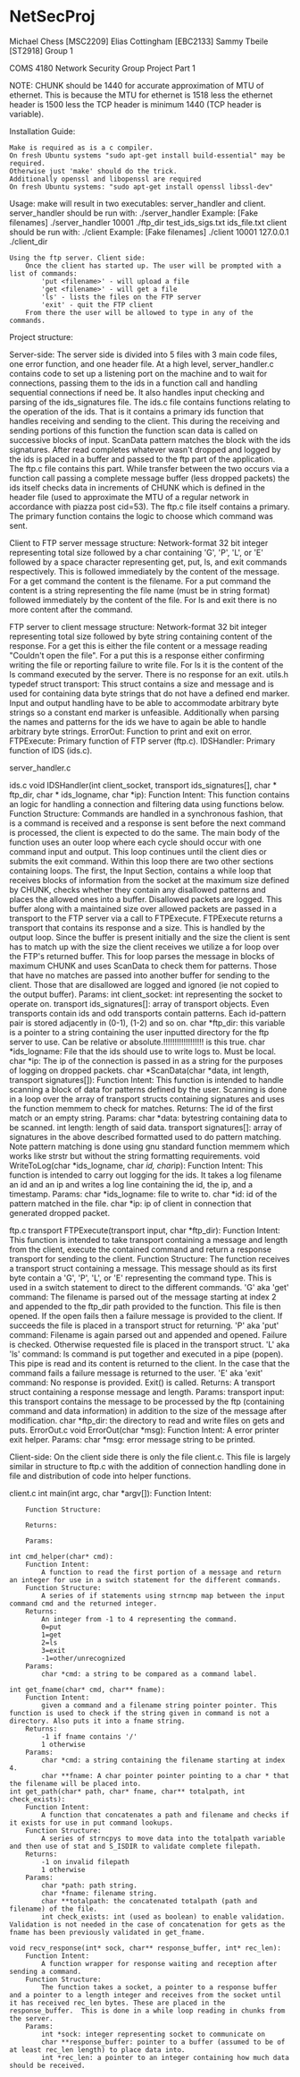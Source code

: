 # NetSecProj

Michael Chess [MSC2209]
Elias Cottingham [EBC2133]
Sammy Tbeile [ST2918]
Group 1

COMS 4180 Network Security
Group Project Part 1


NOTE: CHUNK should be 1440 for accurate approximation of MTU of ethernet.  This is because the MTU for ethernet is 1518 less the ethernet header is 1500 less the TCP header is minimum 1440 (TCP header is variable).


Installation Guide:

	Make is required as is a c compiler.
	On fresh Ubuntu systems "sudo apt-get install build-essential" may be required.
	Otherwise just 'make' should do the trick.
    Additionally openssl and libopenssl are required
    On fresh Ubuntu systems: "sudo apt-get install openssl libssl-dev"


Usage:
	make will result in two executables: server_handler and client.
	server_handler should be run with:
		./server_handler <port> <ftp dir path> <ids signature file> <ids log file>
		Example: [Fake filenames]
			./server_handler 10001 ./ftp_dir test_ids_sigs.txt ids_file.txt
	client should be run with:
		./client <port> <ip> <client dir path>
		Example: [Fake filenames]
			./client 10001 127.0.0.1 ./client_dir

	Using the ftp server. Client side:
		Once the client has started up. The user will be prompted with a list of commands:
			'put <filename>' - will upload a file
			'get <filename>' - will get a file
			'ls' - lists the files on the FTP server
			'exit' - quit the FTP client
		From there the user will be allowed to type in any of the commands.


Project structure:

Server-side:
	The server side is divided into 5 files with 3 main code files, one error function, and one header file. At a high level, server_handler.c contains code to set up a listening port on the machine and to wait for connections, passing them to the ids in a function call and handling sequential connections if need be.  It also handles input checking and parsing of the ids_signatures file.  The ids.c file contains functions relating to the operation of the ids. That is it contains a primary ids function that handles receiving and sending to the client.  This during the receiving and sending portions of this function the function scan data is called on successive blocks of input.  ScanData pattern matches the block with the ids signatures.  After read completes whatever wasn't dropped and logged by the ids is placed in a buffer and passed to the ftp part of the application.  The ftp.c file contains this part.  While transfer between the two occurs via a function call passing a complete message buffer (less dropped packets) the ids itself checks data in increments of CHUNK which is defined in the header file (used to approximate the MTU of a regular network in accordance with piazza post cid=53). The ftp.c file itself contains a primary. The primary function contains the logic to choose which command was sent.

Client to FTP server message structure:
	Network-format 32 bit integer representing total size followed by a char containing 'G', 'P', 'L', or 'E' followed by a space character representing get, put, ls, and exit commands respectively.  This is followed immediately by the content of the message.  For a get command the content is the filename. For a put command the content is a string representing the file name (must be in string format) followed immediately by the content of the file.  For ls and exit there is no more content after the command.

FTP server to client message structure:
	Network-format 32 bit integer representing total size followed by byte string containing content of the response. For a get this is either the file content or a message reading "Couldn't open the file". For a put this is a response either confirming writing the file or reporting failure to write file. For ls it is the content of the ls command executed by the server. There is no response for an exit.
utils.h
	typedef struct transport:
		This struct contains a size and message and is used for containing data byte strings that do not have a defined end marker. Input and output handling have to be able to accommodate arbitrary byte strings so a constant end marker is unfeasible. Additionally when parsing the names and patterns for the ids we have to again be able to handle arbitrary byte strings.
	ErrorOut: Function to print and exit on error.
	FTPExecute: Primary function of FTP server (ftp.c).
	IDSHandler: Primary function of IDS (ids.c).

server_handler.c

ids.c
	void IDSHandler(int client_socket, transport ids_signatures[], char * ftp_dir, char * ids_logname, char *ip):
		Function Intent:
			This function contains an logic for handling a connection and filtering data using functions below.
		Function Structure:
			Commands are handled in a synchronous fashion, that is a command is received and a response is sent before the next command is processed, the client is expected to do the same. The main body of the function uses an outer loop where each cycle should occur with one command input and output. This loop continues until the client dies or submits the exit command. Within this loop there are two other sections containing loops.  The first, the Input Section, contains a while loop that receives blocks of information from the socket at the maximum size defined by CHUNK, checks whether they contain any disallowed patterns and places the allowed ones into a buffer.  Disallowed packets are logged.  This buffer along with a maintained size over allowed packets are passed in a transport to the FTP server via a call to FTPExecute.  FTPExecute returns a transport that contains its response and a size. This is handled by the output loop. Since the buffer is present initially and the size the client is sent has to match up with the size the client receives we utilize a for loop over the FTP's returned buffer.  This for loop parses the message in blocks of maximum CHUNK and uses ScanData to check them for patterns.  Those that have no matches are passed into another buffer for sending to the client. Those that are disallowed are logged and ignored (ie not copied to the output buffer).
		Params:
			int client_socket: int representing the socket to operate on.
			transport ids_signatures[]:
				array of transport objects. Even transports contain ids and odd transports contain patterns. Each id-pattern pair is stored adjacently in (0-1), (1-2) and so on.
			char *ftp_dir: this variable is a pointer to a string containing the user inputted directory for the ftp server to use. Can be relative or absolute.!!!!!!!!!!!!!!!!!! is this true.
			char *ids_logname: File that the ids should use to write logs to. Must be local.
			char *ip: The ip of the connection is passed in as a string for the purposes of logging on dropped packets.
	char *ScanData(char *data, int length, transport signatures[]):
		Function Intent:
			This function is intended to handle scanning a block of data for patterns defined by the user. Scanning is done in a loop over the array of transport structs containing signatures and uses the function memmem to check for matches.
		Returns:
			The id of the first match or an empty string.
		Params:
			char *data: bytestring containing data to be scanned.
			int length: length of said data.
			transport signatures[]: array of signatures in the above described formatted used to do pattern matching.  Note pattern matching is done using gnu standard function memmem which works like strstr but without the string formatting requirements.
	void WriteToLog(char *ids_logname, char *id, char*ip):
		Function Intent:
			This function is intended to carry out logging for the ids.  It takes a log filename an id and an ip and writes a log line containing the id, the ip, and a timestamp.
		Params:
			char *ids_logname: file to write to.
			char *id: id of the pattern matched in the file.
			char *ip: ip of client in connection that generated dropped packet.

ftp.c
	transport FTPExecute(transport input, char *ftp_dir):
		Function Intent:
			This function is intended to take transport containing a message and length from the client, execute the contained command and return a response transport for sending to the client.
		Function Structure:
			The function receives a transport struct containing a message. This message should as its first byte contain a 'G', 'P', 'L', or 'E' representing the command type. This is used in a switch statement to direct to the different commands.
			'G' aka 'get' command:
				The filename is parsed out of the message starting at index 2 and appended to the ftp_dir path provided to the function.  This file is then opened.  If the open fails then a failure message is provided to the client. If succeeds the file is placed in a transport struct for returning.
			'P' aka 'put' command:
				Filename is again parsed out and appended and opened. Failure is checked.  Otherwise requested file is placed in the transport struct.
			'L' aka 'ls' command:
				ls command is put together and executed in a pipe (popen). This pipe is read and its content is returned to the client. In the case that the command fails a failure message is returned to the user.
			'E' aka 'exit' command:
				No response is provided.  Exit() is called.
		Returns:
			A transport struct containing a response message and length.
		Params:
			transport input: this transport contains the message to be processed by the ftp (containing command and data information) in addition to the size of the message after modification.
			char *ftp_dir: the directory to read and write files on gets and puts.
ErrorOut.c
	void ErrorOut(char *msg):
		Function Intent:
			A error printer exit helper.
		Params:
			char *msg: error message string to be printed.

Client-side:
	On the client side there is only the file client.c.  This file is largely similar in structure to ftp.c with the addition of connection handling done in file and distribution of code into helper functions.


client.c
	int main(int argc, char *argv[]):
		Function Intent:

		Function Structure:

		Returns:

		Params:

	int cmd_helper(char* cmd):
		Function Intent:
			A function to read the first portion of a message and return an integer for use in a switch statement for the different commands.
		Function Structure:
			A series of if statements using strncmp map between the input command cmd and the returned integer.
		Returns:
			An integer from -1 to 4 representing the command.
			0=put
			1=get
			2=ls
			3=exit
			-1=other/unrecognized
		Params:
			char *cmd: a string to be compared as a command label.

	int get_fname(char* cmd, char** fname):
		Function Intent:
			given a command and a filename string pointer pointer. This function is used to check if the string given in command is not a directory. Also puts it into a fname string.
		Returns:
			-1 if fname contains '/'
			1 otherwise
		Params:
			char *cmd: a string containing the filename starting at index 4.
			char **fname: A char pointer pointer pointing to a char * that the filename will be placed into.
	int get_path(char* path, char* fname, char** totalpath, int check_exists):
		Function Intent:
			A function that concatenates a path and filename and checks if it exists for use in put command lookups.
		Function Structure:
			A series of strncpys to move data into the totalpath variable and then use of stat and S_ISDIR to validate complete filepath.
		Returns:
			-1 on invalid filepath
			1 otherwise
		Params:
			char *path: path string.
			char *fname: filename string.
			char **totalpath: the concatenated totalpath (path and filename) of the file.
			int check_exists: int (used as boolean) to enable validation.  Validation is not needed in the case of concatenation for gets as the fname has been previously validated in get_fname.

	void recv_response(int* sock, char** response_buffer, int* rec_len):
		Function Intent:
			A function wrapper for response waiting and reception after sending a command.
		Function Structure:
			The function takes a socket, a pointer to a response buffer and a pointer to a length integer and receives from the socket until it has received rec_len bytes. These are placed in the response_buffer.  This is done in a while loop reading in chunks from the server.
		Params:
			int *sock: integer representing socket to communicate on
			char **response_buffer: pointer to a buffer (assumed to be of at least rec_len length) to place data into.
			int *rec_len: a pointer to an integer containing how much data should be received.
